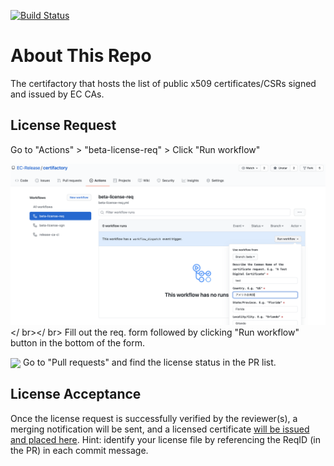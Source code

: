 [![Build Status](https://travis-ci.com/Enterprise-connect/certs.svg?branch=beta)](https://travis-ci.com/Enterprise-connect/certs)

# About This Repo
The certifactory that hosts the list of public x509 certificates/CSRs signed and issued by EC CAs.

## License Request
Go to "Actions" > "beta-license-req" > Click "Run workflow"

![workflow1](docs/workflow1.png?raw=true)
</ br></ br>
Fill out the req. form followed by clicking "Run workflow" button in the bottom of the form.

<img align="center" src="https://raw.githubusercontent.com/EC-Release/certifactory/beta/docs/workflow2.png" width="400">
</ br></ br>
Go to "Pull requests" and find the license status in the PR list.

## License Acceptance
Once the license request is successfully verified by the reviewer(s), a merging notification will be sent, and a licensed certificate [will be issued and placed here](https://github.com/EC-Release/certifactory/tree/beta/cert-list). Hint: identify your license file by referencing the ReqID (in the PR) in each commit message.





